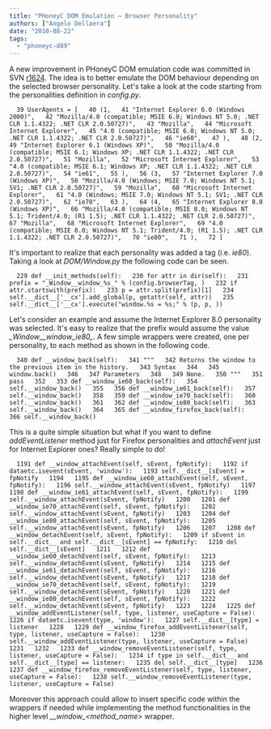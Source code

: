 ```yaml
---
title: "PHoneyC DOM Emulation – Browser Personality"
authors: ["Angelo Dellaera"]
date: "2010-08-22"
tags: 
  - "phoneyc-d89"
---
```


A new improvement in PHoneyC DOM emulation code was committed in SVN [r1624](http://code.google.com/p/phoneyc/source/detail?r=1624). The idea is to better emulate the DOM behaviour depending on the selected browser personality. Let's take a look at the code starting from the personalities definition in _config.py_.  
  
`  
39 UserAgents = [  
40 (1,  
41 "Internet Explorer 6.0 (Windows 2000)",  
42 "Mozilla/4.0 (compatible; MSIE 6.0; Windows NT 5.0; .NET CLR 1.1.4322; .NET CLR 2.0.50727)",  
43 "Mozilla",  
44 "Microsoft Internet Explorer",  
45 "4.0 (compatible; MSIE 6.0; Windows NT 5.0; .NET CLR 1.1.4322; .NET CLR 2.0.50727)",  
46 "ie60",  
47 ),  
48 (2,  
49 "Internet Explorer 6.1 (Windows XP)",  
50 "Mozilla/4.0 (compatible; MSIE 6.1; Windows XP; .NET CLR 1.1.4322; .NET CLR 2.0.50727)",  
51 "Mozilla",  
52 "Microsoft Internet Explorer",  
53 "4.0 (compatible; MSIE 6.1; Windows XP; .NET CLR 1.1.4322; .NET CLR 2.0.50727)",  
54 "ie61",  
55 ),  
56 (3,  
57 "Internet Explorer 7.0 (Windows XP)",  
58 "Mozilla/4.0 (Windows; MSIE 7.0; Windows NT 5.1; SV1; .NET CLR 2.0.50727)",  
59 "Mozilla",  
60 "Microsoft Internet Explorer",  
61 "4.0 (Windows; MSIE 7.0; Windows NT 5.1; SV1; .NET CLR 2.0.50727)",  
62 "ie70",  
63 ),  
64 (4,  
65 "Internet Explorer 8.0 (Windows XP)",  
66 "Mozilla/4.0 (compatible; MSIE 8.0; Windows NT 5.1; Trident/4.0; (R1 1.5); .NET CLR 1.1.4322; .NET CLR 2.0.50727)",  
67 "Mozilla",  
68 "Microsoft Internet Explorer",  
69 "4.0 (compatible; MSIE 8.0; Windows NT 5.1; Trident/4.0; (R1 1.5); .NET CLR 1.1.4322; .NET CLR 2.0.50727)",  
70 "ie80",  
71 ),  
72 ]  
`  
  
It's important to realize that each personality was added a tag (i.e. _ie80_). Taking a look at _DOM/Window.py_ the following code can be seen.  
  
`  
229 def __init_methods(self):  
230 for attr in dir(self):  
231 prefix = "_Window__window_%s_" % (config.browserTag, )  
232 if attr.startswith(prefix):  
233 p = attr.split(prefix)[1]  
234 self.__dict__['__cx'].add_global(p, getattr(self, attr))  
235 self.__dict__['__cx'].execute("window.%s = %s;" % (p, p, ))  
`  
  
Let's consider an example and assume the Internet Explorer 8.0 personality was selected. It's easy to realize that the prefix would assume the value _\_Window\_\_window\_ie80\__. A few simple wrappers were created, one per personality, to each method as shown in the following code.  
  
`  
340 def __window_back(self):  
341 """  
342 Returns the window to the previous item in the history.  
343 Syntax  
344  
345 window.back()  
346  
347 Parameters  
348  
349 None.  
350 """  
351 pass  
352  
353 def __window_ie60_back(self):  
354 self.__window_back()  
355  
356 def __window_ie61_back(self):  
357 self.__window_back()  
358  
359 def __window_ie70_back(self):  
360 self.__window_back()  
361  
362 def __window_ie80_back(self):  
363 self.__window_back()  
364  
365 def __window_firefox_back(self):  
366 self.__window_back()  
`  
  
This is a quite simple situation but what if you want to define _addEventListener_ method just for Firefox personalities and _attachEvent_ just for Internet Explorer ones? Really simple to do!  
  
`  
1191 def __window_attachEvent(self, sEvent, fpNotify):  
1192 if dataetc.isevent(sEvent, 'window'):  
1193 self.__dict__[sEvent] = fpNotify  
1194  
1195 def __window_ie60_attachEvent(self, sEvent, fpNotify):  
1196 self.__window_attachEvent(sEvent, fpNotify)  
1197  
1198 def __window_ie61_attachEvent(self, sEvent, fpNotify):  
1199 self.__window_attachEvent(sEvent, fpNotify)  
1200  
1201 def __window_ie70_attachEvent(self, sEvent, fpNotify):  
1202 self.__window_attachEvent(sEvent, fpNotify)  
1203  
1204 def __window_ie80_attachEvent(self, sEvent, fpNotify):  
1205 self.__window_attachEvent(sEvent, fpNotify)  
1206  
1207  
1208 def __window_detachEvent(self, sEvent, fpNotify):  
1209 if sEvent in self.__dict__ and self.__dict__[sEvent] == fpNotify:  
1210 del self.__dict__[sEvent]  
1211  
1212 def __window_ie60_detachEvent(self, sEvent, fpNotify):  
1213 self.__window_detachEvent(sEvent, fpNotify)  
1214  
1215 def __window_ie61_detachEvent(self, sEvent, fpNotify):  
1216 self.__window_detachEvent(sEvent, fpNotify)  
1217  
1218 def __window_ie70_detachEvent(self, sEvent, fpNotify):  
1219 self.__window_detachEvent(sEvent, fpNotify)  
1220  
1221 def __window_ie80_detachEvent(self, sEvent, fpNotify):  
1222 self.__window_detachEvent(sEvent, fpNotify)  
1223  
1224  
1225 def __window_addEventListener(self, type, listener, useCapture = False):  
1226 if dataetc.isevent(type, 'window'):  
1227 self.__dict__[type] = listener  
1228  
1229 def __window_firefox_addEventListener(self, type, listener, useCapture = False):  
1230 self.__window_addEventListener(type, listener, useCapture = False)  
1231  
1232  
1233 def __window_removeEventListener(self, type, listener, useCapture = False):  
1234 if type in self.__dict__ and self.__dict__[type] == listener:  
1235 del self.__dict__[type]  
1236  
1237 def __window_firefox_removeEventListener(self, type, listener, useCapture = False):  
1238 self.__window_removeEventListener(type, listener, useCapture = False)  
`  
  
Moreover this approach could allow to insert specific code within the wrappers if needed while implementing the method functionalities in the higher level _\_\_window\_<method\_name>_ wrapper.
